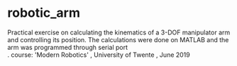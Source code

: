 # robotic_arm
Practical exercise on calculating the kinematics of a 3-DOF manipulator arm and controlling its position.
The calculations were done on MATLAB and the arm was programmed through serial port<br>.
course: 'Modern Robotics' , University of Twente , June 2019
